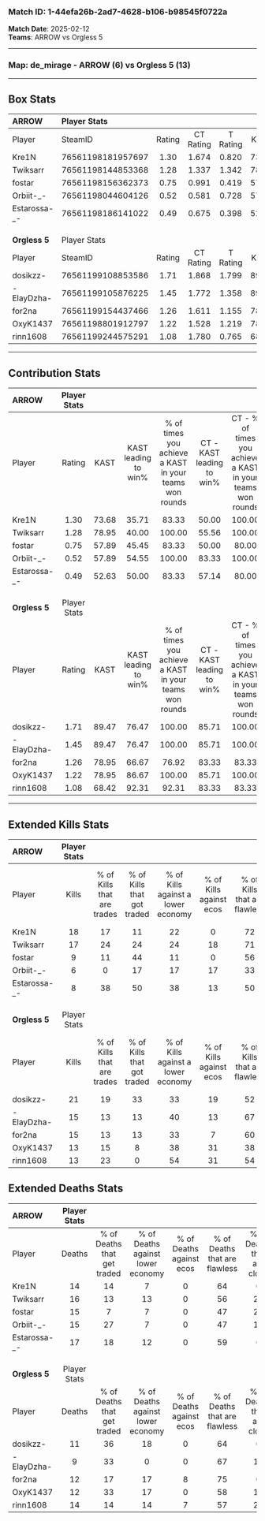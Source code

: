 ### Match ID: 1-44efa26b-2ad7-4628-b106-b98545f0722a  
**Match Date**: 2025-02-12  
**Teams**: ARROW vs Orgless 5  

---  

### **Map**: de_mirage - ARROW (6) vs Orgless 5 (13)  
---  

## Box Stats  

| **ARROW**     | Player Stats      |        |           |          |       |      |       |         |        |      |     |
| :- | :- | :-: | :-: | :-: | :-: | :-: | :-: | :-: | :-: | :-: | :-: |
| Player        | SteamID           | Rating | CT Rating | T Rating | KAST  | ADR  | Kills | Assists | Deaths | K/D  | HS% |
| Kre1N         | 76561198181957697 |  1.30  |   1.674   |  0.820   | 73.68 | 83.5 |  18   |    2    |   14   | 1.29 | 33  |
| Twiksarr      | 76561198144853368 |  1.28  |   1.337   |  1.342   | 78.95 | 94.9 |  17   |    3    |   16   | 1.06 | 64  |
| fostar        | 76561198156362373 |  0.75  |   0.991   |  0.419   | 57.89 | 77.5 |   9   |    6    |   15   | 0.60 | 66  |
| Orbiit-_-     | 76561198044604126 |  0.52  |   0.581   |  0.728   | 57.89 | 53.5 |   6   |    3    |   15   | 0.40 | 83  |
| Estarossa-_-  | 76561198186141022 |  0.49  |   0.675   |  0.398   | 52.63 | 45.4 |   8   |    2    |   17   | 0.47 | 62  |
|               |                   |        |           |          |       |      |       |         |        |      |     |
|               |                   |        |           |          |       |      |       |         |        |      |     |
|               |                   |        |           |          |       |      |       |         |        |      |     |
| **Orgless 5** | Player Stats      |        |           |          |       |      |       |         |        |      |     |
| Player        | SteamID           | Rating | CT Rating | T Rating | KAST  | ADR  | Kills | Assists | Deaths | K/D  | HS% |
| dosikzz-      | 76561199108853586 |  1.71  |   1.868   |  1.799   | 89.47 | 99.4 |  21   |    6    |   11   | 1.91 | 42  |
| -ElayDzha-    | 76561199105876225 |  1.45  |   1.772   |  1.358   | 89.47 | 88.5 |  15   |    5    |   9    | 1.67 | 60  |
| for2na        | 76561199154437466 |  1.26  |   1.611   |  1.155   | 78.95 | 81.1 |  15   |    4    |   12   | 1.25 | 20  |
| OxyK1437      | 76561198801912797 |  1.22  |   1.528   |  1.219   | 78.95 | 89.3 |  13   |    8    |   12   | 1.08 | 76  |
| rinn1608      | 76561199244575291 |  1.08  |   1.780   |  0.765   | 68.42 | 86.8 |  13   |    8    |   14   | 0.93 | 53  |
---  

## Contribution Stats  

| **ARROW**     | Player Stats |       |                      |                                                        |                           |                                                             |                          |                                                            |
| :- | :-: | :-: | :-: | :-: | :-: | :-: | :-: | :-: |
| Player        |    Rating    | KAST  | KAST leading to win% | % of times you achieve a KAST in your teams won rounds | CT - KAST leading to win% | CT - % of times you achieve a KAST in your teams won rounds | T - KAST leading to win% | T - % of times you achieve a KAST in your teams won rounds |
| Kre1N         |     1.30     | 73.68 |        35.71         |                         83.33                          |           50.00           |                           100.00                            |           0.00           |                            0.00                            |
| Twiksarr      |     1.28     | 78.95 |        40.00         |                         100.00                         |           55.56           |                           100.00                            |          16.67           |                           100.00                           |
| fostar        |     0.75     | 57.89 |        45.45         |                         83.33                          |           50.00           |                            80.00                            |          33.33           |                           100.00                           |
| Orbiit-_-     |     0.52     | 57.89 |        54.55         |                         100.00                         |           83.33           |                           100.00                            |          20.00           |                           100.00                           |
| Estarossa-_-  |     0.49     | 52.63 |        50.00         |                         83.33                          |           57.14           |                            80.00                            |          33.33           |                           100.00                           |
|               |              |       |                      |                                                        |                           |                                                             |                          |                                                            |
|               |              |       |                      |                                                        |                           |                                                             |                          |                                                            |
|               |              |       |                      |                                                        |                           |                                                             |                          |                                                            |
| **Orgless 5** | Player Stats |       |                      |                                                        |                           |                                                             |                          |                                                            |
| Player        |    Rating    | KAST  | KAST leading to win% | % of times you achieve a KAST in your teams won rounds | CT - KAST leading to win% | CT - % of times you achieve a KAST in your teams won rounds | T - KAST leading to win% | T - % of times you achieve a KAST in your teams won rounds |
| dosikzz-      |     1.71     | 89.47 |        76.47         |                         100.00                         |           85.71           |                           100.00                            |          70.00           |                           100.00                           |
| -ElayDzha-    |     1.45     | 89.47 |        76.47         |                         100.00                         |           85.71           |                           100.00                            |          70.00           |                           100.00                           |
| for2na        |     1.26     | 78.95 |        66.67         |                         76.92                          |           83.33           |                            83.33                            |          55.56           |                           71.43                            |
| OxyK1437      |     1.22     | 78.95 |        86.67         |                         100.00                         |           85.71           |                           100.00                            |          87.50           |                           100.00                           |
| rinn1608      |     1.08     | 68.42 |        92.31         |                         92.31                          |           83.33           |                            83.33                            |          100.00          |                           100.00                           |
---  

## Extended Kills Stats  

| **ARROW**     | Player Stats |                            |                            |                                    |                         |                              |                                 |                                       |                    |           |
| :- | :-: | :-: | :-: | :-: | :-: | :-: | :-: | :-: | :-: | :-: |
| Player        |    Kills     | % of Kills that are trades | % of Kills that got traded | % of Kills against a lower economy | % of Kills against ecos | % of Kills that are flawless | % of Kills that are close duels | % of Kills that are assisted by flash | Pistol Round Kills | AWP Kills |
| Kre1N         |      18      |             17             |             11             |                 22                 |            0            |              72              |                6                |                   6                   |         1          |     7     |
| Twiksarr      |      17      |             24             |             24             |                 24                 |           18            |              71              |                6                |                   0                   |         2          |     0     |
| fostar        |      9       |             11             |             44             |                 11                 |            0            |              56              |               22                |                   0                   |         2          |     0     |
| Orbiit-_-     |      6       |             0              |             17             |                 17                 |           17            |              33              |               17                |                   0                   |         2          |     0     |
| Estarossa-_-  |      8       |             38             |             50             |                 38                 |           13            |              50              |               25                |                   0                   |         1          |     0     |
|               |              |                            |                            |                                    |                         |                              |                                 |                                       |                    |           |
|               |              |                            |                            |                                    |                         |                              |                                 |                                       |                    |           |
|               |              |                            |                            |                                    |                         |                              |                                 |                                       |                    |           |
| **Orgless 5** | Player Stats |                            |                            |                                    |                         |                              |                                 |                                       |                    |           |
| Player        |    Kills     | % of Kills that are trades | % of Kills that got traded | % of Kills against a lower economy | % of Kills against ecos | % of Kills that are flawless | % of Kills that are close duels | % of Kills that are assisted by flash | Pistol Round Kills | AWP Kills |
| dosikzz-      |      21      |             19             |             33             |                 33                 |           19            |              52              |               14                |                   0                   |         1          |     0     |
| -ElayDzha-    |      15      |             13             |             13             |                 40                 |           13            |              67              |               13                |                  13                   |         1          |     0     |
| for2na        |      15      |             13             |             13             |                 33                 |            7            |              60              |                0                |                   0                   |         2          |     6     |
| OxyK1437      |      13      |             15             |             8              |                 38                 |           31            |              38              |               31                |                   0                   |         1          |     0     |
| rinn1608      |      13      |             23             |             0              |                 54                 |           31            |              54              |                8                |                   0                   |         2          |     0     |
## Extended Deaths Stats  

| **ARROW**     | Player Stats |                             |                                   |                          |                               |                            |                           |               |
| :- | :-: | :-: | :-: | :-: | :-: | :-: | :-: | :-: |
| Player        |    Deaths    | % of Deaths that get traded | % of Deaths against lower economy | % of Deaths against ecos | % of Deaths that are flawless | % of Deaths that are close | % of Deaths while blinded | Deaths to AWP |
| Kre1N         |      14      |             14              |                 7                 |            0             |              64               |             0              |             7             |       1       |
| Twiksarr      |      16      |             13              |                13                 |            0             |              56               |             25             |             0             |       2       |
| fostar        |      15      |              7              |                 7                 |            0             |              47               |             20             |             7             |       1       |
| Orbiit-_-     |      15      |             27              |                 7                 |            0             |              47               |             13             |             0             |       1       |
| Estarossa-_-  |      17      |             18              |                12                 |            0             |              59               |             6              |             0             |       1       |
|               |              |                             |                                   |                          |                               |                            |                           |               |
|               |              |                             |                                   |                          |                               |                            |                           |               |
|               |              |                             |                                   |                          |                               |                            |                           |               |
| **Orgless 5** | Player Stats |                             |                                   |                          |                               |                            |                           |               |
| Player        |    Deaths    | % of Deaths that get traded | % of Deaths against lower economy | % of Deaths against ecos | % of Deaths that are flawless | % of Deaths that are close | % of Deaths while blinded | Deaths to AWP |
| dosikzz-      |      11      |             36              |                18                 |            0             |              64               |             0              |             0             |       2       |
| -ElayDzha-    |      9       |             33              |                 0                 |            0             |              67               |             11             |             0             |       0       |
| for2na        |      12      |             17              |                17                 |            8             |              75               |             0              |             0             |       1       |
| OxyK1437      |      12      |             33              |                17                 |            0             |              58               |             17             |             0             |       1       |
| rinn1608      |      14      |             14              |                14                 |            7             |              57               |             29             |             7             |       3       |
